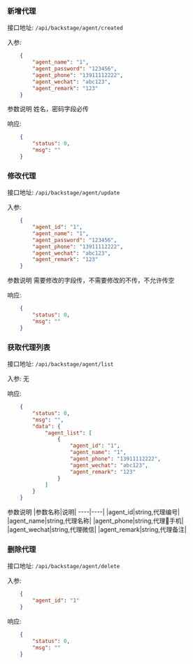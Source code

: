### 新增代理

接口地址: ``/api/backstage/agent/created``

入参: 
```json
    {
        "agent_name": "1",
        "agent_password": "123456",
        "agent_phone": "13911112222",
        "agent_wechat": "abc123",
        "agent_remark": "123"
    }
```
参数说明
姓名，密码字段必传

响应: 
```json
    {
        "status": 0,
        "msg": ""
    }
```

### 修改代理

接口地址: ``/api/backstage/agent/update``

入参: 
```json
    {
        "agent_id": "1",
        "agent_name": "1",
        "agent_password": "123456",
        "agent_phone": "13911112222",
        "agent_wechat": "abc123",
        "agent_remark": "123"
    }
```
参数说明
需要修改的字段传，不需要修改的不传，不允许传空

响应: 
```json
    {
        "status": 0,
        "msg": ""
    }
```

### 获取代理列表

接口地址: ``/api/backstage/agent/list``

入参: 
无


响应: 
```json
    {
        "status": 0,
        "msg": "",
        "data": {
            "agent_list": [
                {
                    "agent_id": "1",
                    "agent_name": "1",
                    "agent_phone": "13911112222",
                    "agent_wechat": "abc123",
                    "agent_remark": "123"
                }
            ]
        }
    }
```
参数说明
|参数名称|说明|
----|----|
|agent_id|string,代理编号|
|agent_name|string,代理名称|
|agent_phone|string,代理手机|
|agent_wechat|string,代理微信|
|agent_remark|string,代理备注|


### 删除代理

接口地址: ``/api/backstage/agent/delete``

入参: 
```json
    {
        "agent_id": "1"
    }
```

响应: 
```json
    {
        "status": 0,
        "msg": ""
    }
```